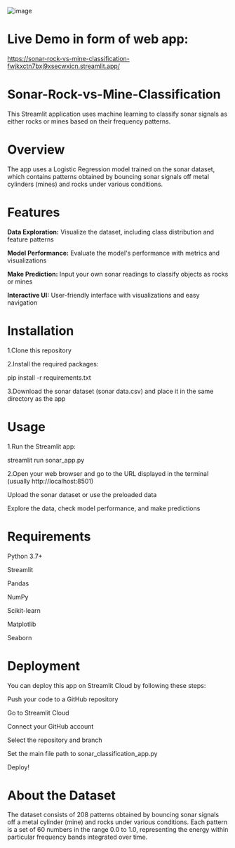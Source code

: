 ![image](https://github.com/user-attachments/assets/26351840-f1d1-4d0c-8ebe-a11653c99523)



# Live Demo in form of web app:
https://sonar-rock-vs-mine-classification-fwjkxctn7bxj9xsecwxicn.streamlit.app/

# Sonar-Rock-vs-Mine-Classification

This Streamlit application uses machine learning to classify sonar signals as either rocks or mines based on their frequency patterns.

# Overview
The app uses a Logistic Regression model trained on the sonar dataset, which contains patterns obtained by bouncing sonar signals off metal cylinders (mines) and rocks under various conditions.

# Features

**Data Exploration:** Visualize the dataset, including class distribution and feature patterns

**Model Performance:** Evaluate the model's performance with metrics and visualizations

**Make Prediction:** Input your own sonar readings to classify objects as rocks or mines

**Interactive UI:** User-friendly interface with visualizations and easy navigation

# Installation

1.Clone this repository

2.Install the required packages:

pip install -r requirements.txt

3.Download the sonar dataset (sonar data.csv) and place it in the same directory as the app

# Usage

1.Run the Streamlit app:

streamlit run sonar_app.py

2.Open your web browser and go to the URL displayed in the terminal (usually http://localhost:8501)

Upload the sonar dataset or use the preloaded data

Explore the data, check model performance, and make predictions

# Requirements

Python 3.7+

Streamlit

Pandas

NumPy

Scikit-learn

Matplotlib

Seaborn

# Deployment
You can deploy this app on Streamlit Cloud by following these steps:

Push your code to a GitHub repository

Go to Streamlit Cloud

Connect your GitHub account

Select the repository and branch

Set the main file path to sonar_classification_app.py

Deploy!

# About the Dataset
The dataset consists of 208 patterns obtained by bouncing sonar signals off a metal cylinder (mine) and rocks under various conditions. Each pattern is a set of 60 numbers in the range 0.0 to 1.0, representing the energy within particular frequency bands integrated over time.
